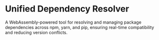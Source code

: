 # Unified Dependency Resolver

A WebAssembly-powered tool for resolving and managing package dependencies across npm, yarn, and pip, ensuring real-time compatibility and reducing version conflicts.